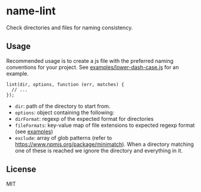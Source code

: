 name-lint
====

Check directories and files for naming consistency.

Usage
----

Recommended usage is to create a js file with the preferred naming conventions for your project. See [examples/lower-dash-case.js](./examples/lower-dash-case.js) for an example.

```
lint(dir, options, function (err, matches) {
  // ...
});
```

- `dir`: path of the directory to start from.
- `options`: object containing the following:
 - `dirFormat`: regexp of the expected format for directories
 - `fileFormats`: key-value map of file extensions to expected regexp format (see [examples](./examples/lower-dash-case.js))
 - `exclude`: array of glob patterns (refer to <https://www.npmjs.org/package/minimatch>). When a directory matching one of these is reached we ignore the directory and everything in it.

License
----

MIT
